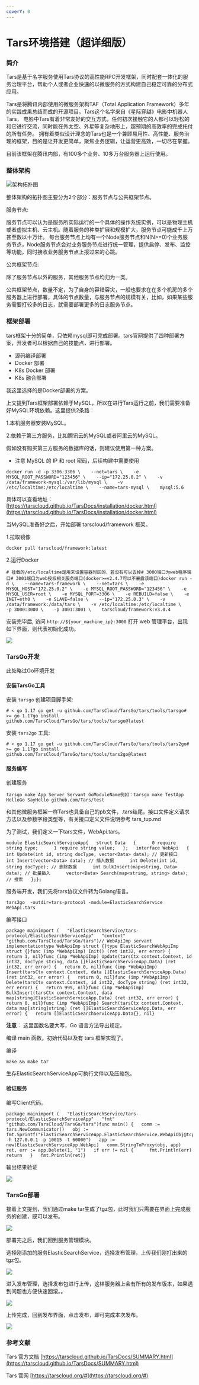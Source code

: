 ```yaml
---
coverY: 0
---
```


# Tars环境搭建（超详细版）

### 简介

Tars是基于名字服务使用Tars协议的高性能RPC开发框架，同时配套一体化的服务治理平台，帮助个人或者企业快速的以微服务的方式构建自己稳定可靠的分布式应用。

Tars是将腾讯内部使用的微服务架构TAF（Total Application Framework）多年的实践成果总结而成的开源项目。Tars这个名字来自《星际穿越》电影中机器人Tars， 电影中Tars有着非常友好的交互方式，任何初次接触它的人都可以轻松的和它进行交流，同时能在外太空、外星等复杂地形上，超预期的高效率的完成托付的所有任务。 拥有着类似设计理念的Tars也是一个兼顾易用性、高性能、服务治理的框架，目的是让开发更简单，聚焦业务逻辑，让运营更高效，一切尽在掌握。

目前该框架在腾讯内部，有100多个业务、10多万台服务器上运行使用。

### 整体架构

![架构拓扑图](https://tarscloud.github.io/TarsDocs/assets/tars\_tuopu.png)

整体架构的拓扑图主要分为2个部分：服务节点与公共框架节点。

服务节点:

服务节点可以认为是服务所实际运行的一个具体的操作系统实例，可以是物理主机或者虚拟主机、云主机。随着服务的种类扩展和规模扩大，服务节点可能成千上万甚至数以十万计。 每台服务节点上均有一个Node服务节点和N(N>=0)个业务服务节点，Node服务节点会对业务服务节点进行统一管理，提供启停、发布、监控等功能，同时接收业务服务节点上报过来的心跳。

公共框架节点:

除了服务节点以外的服务，其他服务节点均归为一类。

公共框架节点，数量不定，为了自身的容错容灾，一般也要求在在多个机房的多个服务器上进行部署，具体的节点数量，与服务节点的规模有关，比如，如果某些服务需要打较多的日志，就需要部署更多的日志服务节点。

### 框架部署

tars框架十分的简单，只依赖mysql即可完成部署。tars官网提供了四种部署方案，开发者可以根据自己的技能点，进行部署。

* 源码编译部署
* Docker 部署
* K8s Docker 部署
* K8s 融合部署

我这里选择的是Docker部署的方案。

上文提到Tars框架部署依赖于MySQL，所以在进行Tars运行之前，我们需要准备好MySQL环境依赖。这里提供2条路：

1.本机服务器安装MySQL。

2.依赖于第三方服务，比如腾讯云的MySQL或者阿里云的MySQL。

假如没有购买第三方服务的数据库的话，则建议使用第一种方案。

* 注意 MySQL 的 IP 和 root 密码，后续构建中需要使用

```
docker run -d -p 3306:3306 \    --net=tars \    -e MYSQL_ROOT_PASSWORD="123456" \    --ip="172.25.0.2" \    -v /data/framework-mysql:/var/lib/mysql \    -v /etc/localtime:/etc/localtime \    --name=tars-mysql \    mysql:5.6
```

具体可以查看地址：[https://tarscloud.github.io/TarsDocs/installation/docker.html](https://tarscloud.github.io/TarsDocs/installation/docker.html)

当MySQL准备好之后，开始部署 tarscloud/framework 框架。

1.拉取镜像

```
docker pull tarscloud/framework:latest
```

2.运行Docker

```
# 挂载的/etc/localtime是用来设置容器时区的，若没有可以去掉# 3000端口为web程序端口# 3001端口为web授权相关服务端口(docker>=v2.4.7可以不暴露该端口)docker run -d \    --name=tars-framework \    --net=tars \    -e MYSQL_HOST="172.25.0.2" \    -e MYSQL_ROOT_PASSWORD="123456" \    -e MYSQL_USER=root \    -e MYSQL_PORT=3306 \    -e REBUILD=false \    -e INET=eth0 \    -e SLAVE=false \    --ip="172.25.0.3" \    -v /data/framework:/data/tars \    -v /etc/localtime:/etc/localtime \    -p 3000:3000 \    -p 3001:3001 \    tarscloud/framework:v3.0.4
```

安装完毕后, 访问 `http://${your_machine_ip}:3000` 打开 web 管理平台，出现如下界面，则代表初始化成功。

![](https://files.gitbook.com/v0/b/gitbook-x-prod.appspot.com/o/spaces%2F20kemn8RybZdnecgP6W6%2Fuploads%2F8Eeyx9jvBBD3c6xo0d7F%2Fimage.png?alt=media\&token=ec703580-64e7-40ba-b60f-4beead505a8f)

### TarsGo开发

此处略过Go环境开发

#### 安装TarsGo工具

安装 `tarsgo` 创建项目脚手架:

```
# < go 1.17 go get -u github.com/TarsCloud/TarsGo/tars/tools/tarsgo# >= go 1.17go install github.com/TarsCloud/TarsGo/tars/tools/tarsgo@latest
```

安装 `tars2go` 工具:

```
# < go 1.17 go get -u github.com/TarsCloud/TarsGo/tars/tools/tars2go# >= go 1.17go install github.com/TarsCloud/TarsGo/tars/tools/tars2go@latest
```

#### 服务编写

创建服务

```
tarsgo make App Server Servant GoModuleName例如：tarsgo make TestApp HelloGo SayHello github.com/Tars/test
```

和其他微服务框架一样Tars也具备自己的pb文件，.tars结尾。接口文件定义请求方法以及参数字段类型等，有关接口定义文件说明参考 tars\_tup.md

为了测试，我们定义一下tars文件，WebApi.tars。

```
module ElasticSearchServiceApp{   struct Data   {      0 require string type;      1 require string value;   };​   interface WebApi   {      int Update(int id, string docType, vector<Data> data); // 更新接口      int Insert(vector<Data> data); // 插入数据      int Delete(int id, string docType); // 删除数据      int BulkInsert(map<string, Data> data); // 批量插入      vector<Data> Search(map<string, string> data); // 搜索   };};
```

服务端开发，我们先将tars协议文件转为Golang语言。

```
tars2go  -outdir=tars-protocol -module=ElasticSearchService WebApi.tars
```

编写接口

```
package main​import (   "ElasticSearchService/tars-protocol/ElasticSearchServiceApp"   "context"   "github.com/TarsCloud/TarsGo/tars")​// WebApiImp servant implementationtype WebApiImp struct {}​type ElasticSearchWebApiImp struct {}​func (imp *WebApiImp) Init() (ret int32, err error) {   return 1, nil}​func (imp *WebApiImp) Update(tarsCtx context.Context, id int32, docType string, data []ElasticSearchServiceApp.Data) (ret int32, err error) {​   return 0, nil}​func (imp *WebApiImp) Insert(tarsCtx context.Context, data []ElasticSearchServiceApp.Data) (ret int32, err error) {​   return 0, nil}​func (imp *WebApiImp) Delete(tarsCtx context.Context, id int32, docType string) (ret int32, err error) {   return 999, nil}​func (imp *WebApiImp) BulkInsert(tarsCtx context.Context, data map[string]ElasticSearchServiceApp.Data) (ret int32, err error) {​   return 0, nil}​func (imp *WebApiImp) Search(tarsCtx context.Context, data map[string]string) (ret []ElasticSearchServiceApp.Data, err error) {​   return []ElasticSearchServiceApp.Data{}, nil}
```

**注意**： 这里函数名要大写，Go 语言方法导出规定。

编译 main 函数，初始代码以及有 tars 框架实现了。

编译

```
make && make tar
```

生存ElasticSearchServiceApp可执行文件以及压缩包。

#### 验证服务

编写Client代码。

```
package main​import (   "ElasticSearchService/tars-protocol/ElasticSearchServiceApp"   "fmt"   "github.com/TarsCloud/TarsGo/tars")​func main() {   comm := tars.NewCommunicator()   obj := fmt.Sprintf("ElasticSearchServiceApp.ElasticSearchService.WebApiObj@tcp -h 127.0.0.1 -p 10015 -t 60000")   app := new(ElasticSearchServiceApp.WebApi)   comm.StringToProxy(obj, app)   ret, err := app.Delete(1, "1")   if err != nil {      fmt.Println(err)      return   }   fmt.Println(ret)}
```

输出结果验证

![](https://files.gitbook.com/v0/b/gitbook-x-prod.appspot.com/o/spaces%2F20kemn8RybZdnecgP6W6%2Fuploads%2FKzpQcbYh0PzOtSFdQytr%2Fimage.png?alt=media\&token=8f471b2c-38c9-4744-911f-0e8fd615ab7a)

### TarsGo部署

接着上文提到，我们通过make tar生成了tgz包，此时我们只需要在界面上完成服务的创建，既可以发布。

![](https://files.gitbook.com/v0/b/gitbook-x-prod.appspot.com/o/spaces%2F20kemn8RybZdnecgP6W6%2Fuploads%2FVFdYODA9CTmOa8mFuDII%2Fimage-20220506014112821.png?alt=media\&token=159d17af-ba45-4029-b2f6-43017e58681c)

部署完之后，我们回到服务管理模块。

选择刚添加的服务ElasticSearchService，选择发布管理，上传我们刚打出来的tgz包。

![](https://files.gitbook.com/v0/b/gitbook-x-prod.appspot.com/o/spaces%2F20kemn8RybZdnecgP6W6%2Fuploads%2Fe0heNYkQvKQSPy5HOuTi%2Fimage.png?alt=media\&token=ceaef84d-4acb-40bf-be5a-c1f4a6c770fd)

进入发布管理，选择发布包进行上传，这样服务器上会有所有的发布版本，如果遇到问题也方便快速回滚。。

![](https://files.gitbook.com/v0/b/gitbook-x-prod.appspot.com/o/spaces%2F20kemn8RybZdnecgP6W6%2Fuploads%2FiRajGyv3zpVHUUTGehdK%2Fimage.png?alt=media\&token=542c457f-0926-48de-b017-cfa95688ff6b)

上传完成，回到发布界面，点击发布，即可完成本次发布。

![](https://files.gitbook.com/v0/b/gitbook-x-prod.appspot.com/o/spaces%2F20kemn8RybZdnecgP6W6%2Fuploads%2Fxx622tz6Oj3rvVhI1Nuc%2Fimage.png?alt=media\&token=473b8bc7-0d01-4525-9384-6ef8d78ebaf9)

### 参考文献

Tars 官方文档 [https://tarscloud.github.io/TarsDocs/SUMMARY.html](https://tarscloud.github.io/TarsDocs/SUMMARY.html)

Tars 官网 [https://tarscloud.org/#](https://tarscloud.org/#)

